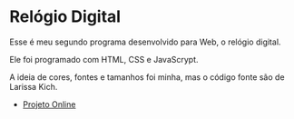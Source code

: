 # Relógio Digital

Esse é meu segundo programa desenvolvido para Web, o relógio digital.

Ele foi programado com HTML, CSS  e JavaScrypt.

A ideia de cores, fontes e tamanhos foi minha, mas o código fonte são de Larissa Kich.

* [Projeto Online](https://mgomesr.github.io/relogio-digital/)
